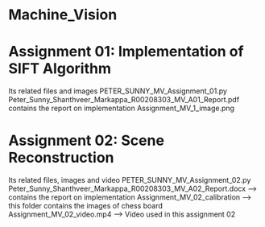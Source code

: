# Machine_Vision

# Assignment 01: Implementation of SIFT Algorithm

Its related files and images
PETER_SUNNY_MV_Assignment_01.py 
Peter_Sunny_Shanthveer_Markappa_R00208303_MV_A01_Report.pdf contains the report on implementation
Assignment_MV_1_image.png


# Assignment 02: Scene Reconstruction 

Its related files, images and video
PETER_SUNNY_MV_Assignment_02.py 
Peter_Sunny_Shanthveer_Markappa_R00208303_MV_A02_Report.docx --> contains the report on implementation
Assignment_MV_02_calibration --> this folder contains the images of chess board
Assignment_MV_02_video.mp4 --> Video used in this assignment 02



